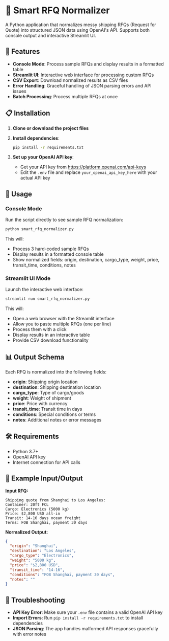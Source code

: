 # 🚢 Smart RFQ Normalizer

A Python application that normalizes messy shipping RFQs (Request for Quote) into structured JSON data using OpenAI's API. Supports both console output and interactive Streamlit UI.

## 🎯 Features

- **Console Mode**: Process sample RFQs and display results in a formatted table
- **Streamlit UI**: Interactive web interface for processing custom RFQs
- **CSV Export**: Download normalized results as CSV files
- **Error Handling**: Graceful handling of JSON parsing errors and API issues
- **Batch Processing**: Process multiple RFQs at once

## 📋 Installation

1. **Clone or download the project files**

2. **Install dependencies**:
   ```bash
   pip install -r requirements.txt
   ```

3. **Set up your OpenAI API key**:
   - Get your API key from https://platform.openai.com/api-keys
   - Edit the `.env` file and replace `your_openai_api_key_here` with your actual API key

## 🚀 Usage

### Console Mode
Run the script directly to see sample RFQ normalization:

```bash
python smart_rfq_normalizer.py
```

This will:
- Process 3 hard-coded sample RFQs
- Display results in a formatted console table
- Show normalized fields: origin, destination, cargo_type, weight, price, transit_time, conditions, notes

### Streamlit UI Mode
Launch the interactive web interface:

```bash
streamlit run smart_rfq_normalizer.py
```

This will:
- Open a web browser with the Streamlit interface
- Allow you to paste multiple RFQs (one per line)
- Process them with a click
- Display results in an interactive table
- Provide CSV download functionality

## 📊 Output Schema

Each RFQ is normalized into the following fields:

- **origin**: Shipping origin location
- **destination**: Shipping destination location
- **cargo_type**: Type of cargo/goods
- **weight**: Weight of shipment
- **price**: Price with currency
- **transit_time**: Transit time in days
- **conditions**: Special conditions or terms
- **notes**: Additional notes or error messages

## 🛠️ Requirements

- Python 3.7+
- OpenAI API key
- Internet connection for API calls

## 📝 Example Input/Output

**Input RFQ:**
```
Shipping quote from Shanghai to Los Angeles:
Container: 20ft FCL
Cargo: Electronics (5000 kg)
Price: $2,800 USD all-in
Transit: 14-16 days ocean freight
Terms: FOB Shanghai, payment 30 days
```

**Normalized Output:**
```json
{
  "origin": "Shanghai",
  "destination": "Los Angeles",
  "cargo_type": "Electronics",
  "weight": "5000 kg",
  "price": "$2,800 USD",
  "transit_time": "14-16",
  "conditions": "FOB Shanghai, payment 30 days",
  "notes": ""
}
```

## 🔧 Troubleshooting

- **API Key Error**: Make sure your `.env` file contains a valid OpenAI API key
- **Import Errors**: Run `pip install -r requirements.txt` to install dependencies
- **JSON Parsing**: The app handles malformed API responses gracefully with error notes